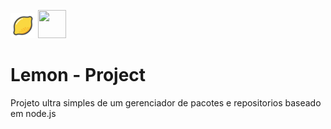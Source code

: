 <img src="icone.png" width="40" height="40"> <img src="https://cdn2.iconfinder.com/data/icons/nodejs-1/512/nodejs-512.png" width="45" height="45">


# Lemon - Project

Projeto ultra simples de um gerenciador de pacotes e repositorios baseado em node.js
